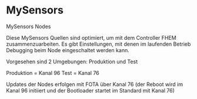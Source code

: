 # MySensors
MySensors Nodes 


Diese MySensors Quellen sind optimiert, um mit dem Controller FHEM zusammenzuarbeiten.
Es gibt Einstellungen, mit denen im laufenden Betrieb Debugging beim Node eingeschaltet werden kann.

Vorgesehen sind 2 Umgebungen: Produktion und Test

Produktion = Kanal 96
Test = Kanal 76

Updates der Nodes erfolgen mit FOTA über Kanal 76 (der Reboot wird im Kanal 96 initiiert und der Bootloader startet im Standard mit Kanal 76)
